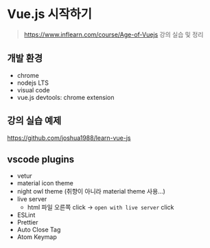 # Vue.js 시작하기

> https://www.inflearn.com/course/Age-of-Vuejs 강의 실습 및 정리

## 개발 환경

- chrome
- nodejs LTS
- visual code
- vue.js devtools: chrome extension

## 강의 실습 예제

https://github.com/joshua1988/learn-vue-js

## vscode plugins

- vetur
- material icon theme
- night owl theme (취향이 아니라 material theme 사용...)
- live server
  - html 파일 오른쪽 click -> `open with live server` click
- ESLint
- Prettier
- Auto Close Tag
- Atom Keymap
